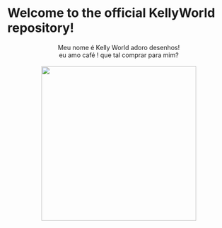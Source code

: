 # Welcome to the official KellyWorld repository!

<p align="center">
Meu nome é Kelly World adoro desenhos! <br> eu amo café ! que tal comprar para mim?
</br>
<br>
 <img src="https://raw.githubusercontent.com/sebastianjn/host/main/imagens/mimosa.png" width="350" height="350">

  </a>

</p>
